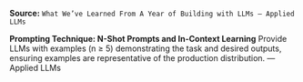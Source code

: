**Source:** `What We’ve Learned From A Year of Building with LLMs – Applied LLMs`

**Prompting Technique: N-Shot Prompts and In-Context Learning**
Provide LLMs with examples (n ≥ 5) demonstrating the task and desired outputs, ensuring examples are representative of the production distribution. — Applied LLMs
